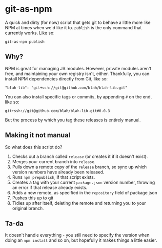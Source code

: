 git-as-npm
===

A quick and dirty (for now) script that gets git to behave a little more like NPM at times when we'd like it to. `publish` is the only command that currently works. Like so:

    git-as-npm publish

Why?
---

NPM is great for managing JS modules. However, private modules aren't free, and maintaining your own registry isn't, either. Thankfully, you can install NPM dependencies directly from Git, like so:

    "blah-lib": "git+ssh://git@github.com/blah/blah-lib.git"

You can also install specific tags or commits, by appending `#` on the end, like so:

    git+ssh://git@github.com/blah/blah-lib.git#0.0.3

But the process by which you tag these releases is entirely manual.

Making it not manual
---

So what does this script do?

 1. Checks out a branch called `release` (or creates it if it doesn't exist).
 2. Merges your current branch into `release`.
 3. Pulls down a remote copy of the `release` branch, so sync up which version numbers have already been released.
 4. Runs `npm prepublish`, if that script exists.
 5. Creates a tag with your current `package.json` version number, throwing an error if that release already exists.
 6. Adds a new remote, as specified in the `repository` field of package.json
 7. Pushes this up to git
 8. Tidies up after itself, deleting the remote and returning you to your original branch.

Ta-da
---
It doesn't handle everything - you still need to specify the version when doing an `npm install` and so on, but hopefully it makes things a little easier.

